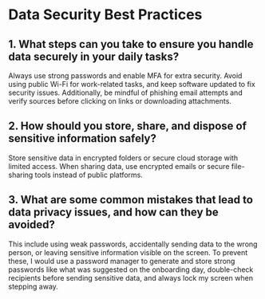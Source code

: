 # Data Security Best Practices

## 1. What steps can you take to ensure you handle data securely in your daily tasks?  
Always use strong passwords and enable MFA for extra security. Avoid using public Wi-Fi for work-related tasks, and keep software updated to fix security issues. Additionally, be mindful of phishing email attempts and verify sources before clicking on links or downloading attachments.  

## 2. How should you store, share, and dispose of sensitive information safely?  
Store sensitive data in encrypted folders or secure cloud storage with limited access. When sharing data, use encrypted emails or secure file-sharing tools instead of public platforms. 

## 3. What are some common mistakes that lead to data privacy issues, and how can they be avoided?  
This include using weak passwords, accidentally sending data to the wrong person, or leaving sensitive information visible on the screen. To prevent these, I would use a password manager to generate and store strong passwords like what was suggested on the onboarding day, double-check recipients before sending sensitive data, and always lock my screen when stepping away. 
